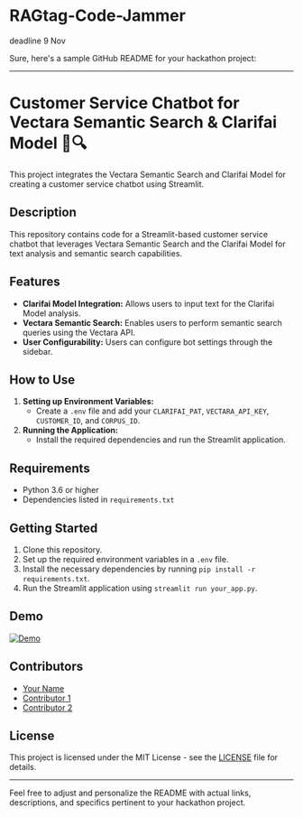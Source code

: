 # RAGtag-Code-Jammer
deadline 9 Nov 


Sure, here's a sample GitHub README for your hackathon project:

---

# Customer Service Chatbot for Vectara Semantic Search & Clarifai Model 🤖🔍

This project integrates the Vectara Semantic Search and Clarifai Model for creating a customer service chatbot using Streamlit.

## Description

This repository contains code for a Streamlit-based customer service chatbot that leverages Vectara Semantic Search and the Clarifai Model for text analysis and semantic search capabilities. 

## Features

- **Clarifai Model Integration:** Allows users to input text for the Clarifai Model analysis.
- **Vectara Semantic Search:** Enables users to perform semantic search queries using the Vectara API.
- **User Configurability:** Users can configure bot settings through the sidebar.

## How to Use

1. **Setting up Environment Variables:**
    - Create a `.env` file and add your `CLARIFAI_PAT`, `VECTARA_API_KEY`, `CUSTOMER_ID`, and `CORPUS_ID`.
2. **Running the Application:**
    - Install the required dependencies and run the Streamlit application.

## Requirements

- Python 3.6 or higher
- Dependencies listed in `requirements.txt`

## Getting Started

1. Clone this repository.
2. Set up the required environment variables in a `.env` file.
3. Install the necessary dependencies by running `pip install -r requirements.txt`.
4. Run the Streamlit application using `streamlit run your_app.py`.

## Demo

[![Demo](link_to_your_demo_image_or_video)](link_to_your_demo)

## Contributors

- [Your Name](link_to_your_profile)
- [Contributor 1](link_to_profile_1)
- [Contributor 2](link_to_profile_2)

## License

This project is licensed under the MIT License - see the [LICENSE](link_to_license) file for details.

---

Feel free to adjust and personalize the README with actual links, descriptions, and specifics pertinent to your hackathon project.